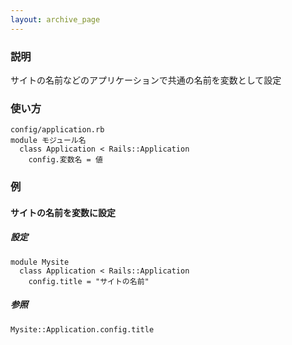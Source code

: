 ```yaml
---
layout: archive_page
---
```

### 説明
サイトの名前などのアプリケーションで共通の名前を変数として設定

### 使い方
    config/application.rb
    module モジュール名
      class Application < Rails::Application
        config.変数名 = 値

### 例
#### サイトの名前を変数に設定
##### 設定
    module Mysite
      class Application < Rails::Application
        config.title = "サイトの名前"

##### 参照
    Mysite::Application.config.title